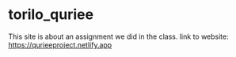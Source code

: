 # torilo_quriee

This site is about an assignment we did in the class.
link to website: https://qurieeproject.netlify.app
